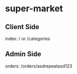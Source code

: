 # super-market

## Client Side
index: / or /categories

## Admin Side
orders: /orders/asdrepeatasd123

